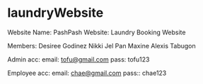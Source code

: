 # laundryWebsite

Website Name: PashPash
Website: Laundry Booking Website

Members: 
Desiree Godinez
Nikki Jel Pan
Maxine Alexis Tabugon


Admin acc:
email: tofu@gmail.com
pass: tofu123

Employee acc:
email: chae@gmail.com
pass:: chae123
